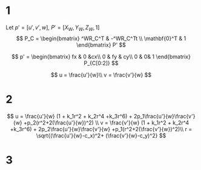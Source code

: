 # 1

Let $p' = [u',v',w]$, $P' = [X_W,Y_W,Z_W,1]$
$$
P_C = \begin{bmatrix}
^WR_C^T & -^WR_C^Tt \\
\mathbf{0}^T & 1
\end{bmatrix}
P'
$$

$$
p' = \begin{bmatrix}
fx & 0 &cx\\
0 & fy & cy\\
0 & 0& 1
\end{bmatrix}
P_{C[0:2]}
$$

$$
u = \frac{u'}{w}\\
v = \frac{v'}{w}
$$

# 2

$$
u = \frac{u'}{w} (1 + k_1r^2 + k_2r^4 +k_3r^6) + 2p_1\frac{u'}{w}\frac{v'}{w} +p_2(r^2+2(\frac{u'}{w})^2) \\
v = \frac{v'}{w} (1 + k_1r^2 + k_2r^4 +k_3r^6) + 2p_2\frac{u'}{w}\frac{v'}{w} +p_1(r^2+2(\frac{v'}{w})^2)\\
r = \sqrt{(\frac{u'}{w}-c_x)^2+ (\frac{v'}{w}-c_y)^2}
$$

# 3

